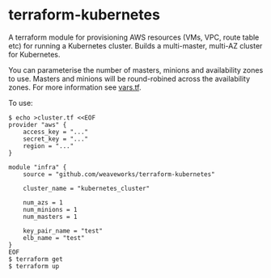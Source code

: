 # terraform-kubernetes

A terraform module for provisioning AWS resources (VMs, VPC, route table etc) for running a Kubernetes cluster.  Builds a multi-master, multi-AZ cluster for Kubernetes.

You can parameterise the number of masters, minions and availability zones to use.  Masters and minions will be round-robined across the availability zones.  For more information see [vars.tf](vars.tf).

To use:

```shell
$ echo >cluster.tf <<EOF
provider "aws" {
    access_key = "..."
    secret_key = "..."
    region = "..."
}

module "infra" {
    source = "github.com/weaveworks/terraform-kubernetes"

    cluster_name = "kubernetes_cluster"

    num_azs = 1
    num_minions = 1
	num_masters = 1

    key_pair_name = "test"
    elb_name = "test"
}
EOF
$ terraform get
$ terraform up
```
